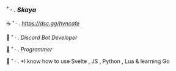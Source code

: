 ### ˚ · . *Skaya* 

☕ ˚ · . *https://dsc.gg/hvncafe*

🍨 ˚ · . *Discord Bot Developer* 

🔮 ˚ · . *Programmer*

🧁 ˚ · . *I know how to use Svelte , JS , Python , Lua & learning Go

